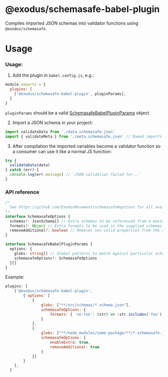 # @exodus/schemasafe-babel-plugin

Compiles imported JSON schemas into validator functions using `@exodus/schemasafe`.

# Usage

### Usage:
1. Add the plugin in `babel.config.js`, e.g.:

```js
module.exports = {
  plugins: [
    ['@exodus/schemasafe-babel-plugin', pluginParams],
  ]
}
```

`pluginParams` should be a valid [SchemasafeBabelPluginParams](#api-reference) object.

2. Import a JSON schema in your project:
```js
import validateData from './data.schemasafe.json'
import { validateMeta } from './meta.schemasafe.json' // Named imports also work.
```

3. After compilation the imported variables become a validator function so a consumer can use it like a normal JS function:

```js
try {
  validateData(data)
} catch (err) {
  console.log(err.message) // 'JSON validation failed for...'
}
```

### API reference

```ts
/*
  See https://github.com/ExodusMovement/schemasafe#options for all available options.
*/
interface SchemasafeOptions {
  schemas?: JsonSchema[] // Extra schemas to be referenced from a master schema.
  formats?: Object // Extra formats to be used in the supplied schemas.
  removeAdditional?: boolean // Removes non-valid properties from the original object if true.
}

interface SchemasafeBabelPluginParams {
  options: {
    globs: string[] // Global patterns to match against particular schemas.
    schemasafeOptions?: SchemasafeOptions
  }[]
}
```
Example:
```js
plugins: [
    ['@exodus/schemasafe-babel-plugin',
        { options: [
            {
                globs: ["**/src/schemas/*.schema.json"],
                schemasafeOptions: {
                    formats: { 'no-foo': (str) => !str.includes('foo') }
                }
            },
            {
                globs: ["**/node_modules/some-package/**/*.schemasafe.json"],
                schemasafeOptions: {
                    enableExtra: true,
                    removeAdditional: true
                }
            }]
        }
    ],
  ]
```